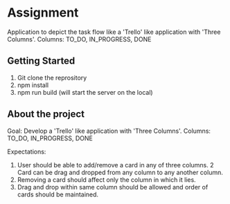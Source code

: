 # Assignment
Application to depict the task flow like a 'Trello' like application with 'Three Columns'. 
Columns: TO_DO, IN_PROGRESS, DONE

## Getting Started
1. Git clone the reprository 
2. npm install 
3. npm run build (will start the server on the local)

## About the project
Goal:
Develop a 'Trello' like application with 'Three Columns'. 
Columns: TO_DO, IN_PROGRESS, DONE

Expectations:
1. User should be able to add/remove a card in any of three columns.
2  Card can be drag and dropped from any column to any another column.
3. Removing a card should affect only the column in which it lies. 
4. Drag and drop within same column should be allowed and order of cards should be maintained.
